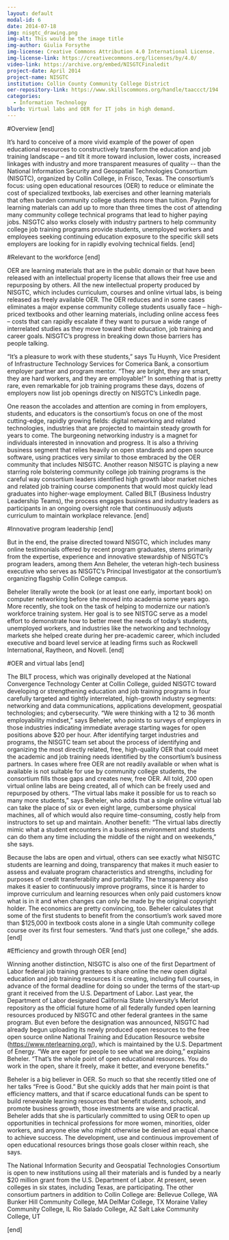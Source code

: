 ```yaml
---
layout: default
modal-id: 6
date: 2014-07-18
img: nisgtc_drawing.png
img-alt: This would be the image title
img-author: Giulia Forsythe
img-license: Creative Commons Attribution 4.0 International License.
img-license-link: https://creativecommons.org/licenses/by/4.0/
video-link: https://archive.org/embed/NISGTCFinaledit
project-date: April 2014
project-name: NISGTC
institution: Collin County Community College District
oer-repository-link: https://www.skillscommons.org/handle/taaccct/194
categories:
  - Information Technology
blurb: Virtual labs and OER for IT jobs in high demand.
---
```

#Overview
[end]

It’s hard to conceive of a more vivid example of the power of open educational resources to constructively transform the education and job training landscape – and tilt it more toward inclusion, lower costs, increased linkages with industry and more transparent measures of quality -- than the National Information Security and Geospatial Technologies Consortium (NISGTC), organized by Collin College, in Frisco, Texas. The consortium’s focus: using open educational resources (OER) to reduce or eliminate the cost of specialized textbooks, lab exercises and other learning materials that often burden community college students more than tuition. Paying for learning materials can add up to more than three times the cost of attending many community college technical programs that lead to higher paying jobs. NISGTC also works closely with industry partners to help community college job training programs provide students, unemployed workers and employees seeking continuing education exposure to the specific skill sets employers are looking for in rapidly evolving technical fields. 
[end]

#Relevant to the workforce
[end]

OER are learning materials that are in the public domain or that have been released with an intellectual property license that allows their free use and repurposing by others. All the new intellectual property produced by NISGTC, which includes curriculum, courses and online virtual labs, is being released as freely available OER. The OER reduces and in some cases eliminates a major expense community college students usually face – high-priced textbooks and other learning materials, including online access fees – costs that can rapidly escalate if they want to pursue a wide range of interrelated studies as they move toward their education, job training and career goals. NISGTC’s progress in breaking down those barriers has people talking. 

“It’s a pleasure to work with these students,” says Tu Huynh, Vice President of Infrastructure Technology Services for Comerica Bank, a consortium employer partner and program mentor. “They are bright, they are smart, they are hard workers, and they are employable!” In something that is pretty rare, even remarkable for job training programs these days, dozens of employers now list job openings directly on NISGTC’s LinkedIn page.

One reason the accolades and attention are coming in from employers, students, and educators is the consortium’s focus on one of the most cutting-edge, rapidly growing fields: digital networking and related technologies, industries that are projected to maintain steady growth for years to come. The burgeoning networking industry is a magnet for individuals interested in innovation and progress. It is also a thriving business segment that relies heavily on open standards and open source software, using practices very similar to those embraced by the OER community that includes NISGTC. Another reason NISGTC is playing a new starring role bolstering community college job training programs is the careful way consortium leaders identified high growth labor market niches and related job training course components that would most quickly lead graduates into higher-wage employment. Called BILT (Business Industry Leadership Teams), the process engages business and industry leaders as participants in an ongoing oversight role that continuously adjusts curriculum to maintain workplace relevance. 
[end]

#Innovative program leadership
[end]

But in the end, the praise directed toward NISGTC, which includes many online testimonials offered by recent program graduates, stems primarily from the expertise, experience and innovative stewardship of NISGTC’s program leaders, among them Ann Beheler, the veteran high-tech business executive who serves as NISGTC’s Principal Investigator at the consortium’s organizing flagship Collin College campus.  

Beheler literally wrote the book (or at least one early, important book) on computer networking before she moved into academia some years ago. More recently, she took on the task of helping to modernize our nation’s workforce training system. Her goal is to see NISTGC serve as a model effort to demonstrate how to better meet the needs of today’s students, unemployed workers, and industries like the networking and technology markets she helped create during her pre-academic career, which included executive and board level service at leading firms such as Rockwell International, Raytheon, and Novell. 
[end]

#OER and virtual labs
[end]

The BILT process, which was originally developed at the National Convergence Technology Center at Collin College, guided NISGTC toward developing or strengthening education and job training programs in four carefully targeted and tightly interrelated, high-growth industry segments: networking and data communications, applications development, geospatial technologies; and cybersecurity. “We were thinking with a 12 to 36 month employability mindset,” says Beheler, who points to surveys of employers in those industries indicating immediate average starting wages for open positions above $20 per hour. After identifying target industries and programs, the NISGTC team set about the process of identifying and organizing the most directly related, free, high-quality OER that could meet the academic and job training needs identified by the consortium’s business partners. In cases where free OER are not readily available or when what is available is not suitable for use by community college students, the consortium fills those gaps and creates new, free OER. All told, 200 open virtual online labs are being created, all of which can be freely used and repurposed by others. “The virtual labs make it possible for us to reach so many more students,” says Beheler, who adds that a single online virtual lab can take the place of six or even eight large, cumbersome physical machines, all of which would also require time-consuming, costly help from instructors to set up and maintain. Another benefit: “The virtual labs directly mimic what a student encounters in a business environment and students can do them any time including the middle of the night and on weekends,” she says.  

Because the labs are open and virtual, others can see exactly what NISGTC students are learning and doing, transparency that makes it much easier to assess and evaluate program characteristics and strengths, including for purposes of credit transferability and portability. The transparency also makes it easier to continuously improve programs, since it is harder to improve curriculum and learning resources when only paid customers know what is in it and when changes can only be made by the original copyright holder. The economics are pretty convincing, too. Beheler calculates that some of the first students to benefit from the consortium’s work saved more than $125,000 in textbook costs alone in a single Utah community college course over its first four semesters.  “And that’s just one college,” she adds. 
[end]

#Efficiency and growth through OER
[end]

Winning another distinction, NISGTC is also one of the first Department of Labor federal job training grantees to share online the new open digital education and job training resources it is creating, including full courses, in advance of the formal deadline for doing so under the terms of the start-up grant it received from the U.S. Department of Labor.  Last year, the Department of Labor designated California State University’s Merlot repository as the official future home of all federally funded open learning resources produced by NISGTC and other federal grantees in the same program. But even before the designation was announced, NISGTC had already begun uploading its newly produced open resources to the free open source online National Training and Education Resource website (https://www.nterlearning.org/), which is maintained by the U.S. Department of Energy. “We are eager for people to see what we are doing,” explains Beheler. “That’s the whole point of open educational resources. You do work in the open, share it freely, make it better, and everyone benefits.”

Beheler is a big believer in OER. So much so that she recently titled one of her talks “Free is Good.” But she quickly adds that her main point is that efficiency matters, and that if scarce educational funds can be spent to build renewable learning resources that benefit students, schools, and promote business growth, those investments are wise and practical.  Beheler adds that she is particularly committed to using OER to open up opportunities in technical professions for more women, minorities, older workers, and anyone else who might otherwise be denied an equal chance to achieve success. The development, use and continuous improvement of open educational resources brings those goals closer within reach, she says.

The National Information Security and Geospatial Technologies Consortium is open to new institutions using all their materials and is funded by a nearly $20 million grant from the U.S. Department of Labor. At present, seven colleges in six states, including Texas, are participating. The other consortium partners in addition to Collin College are:
Bellevue College, WA
Bunker Hill Community College, MA
DelMar College, TX
Moraine Valley Community College, IL
Rio Salado College, AZ
Salt Lake Community College, UT

[end]
